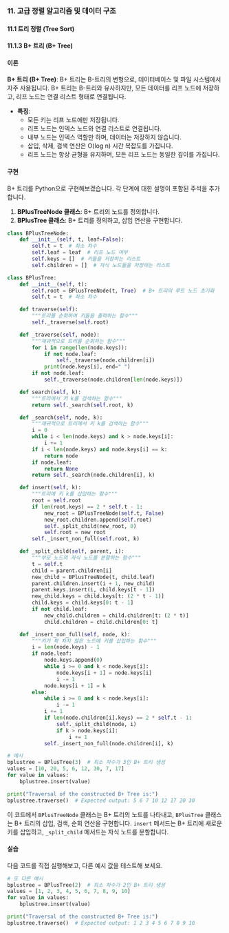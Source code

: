 ### 11. 고급 정렬 알고리즘 및 데이터 구조

#### 11.1 트리 정렬 (Tree Sort) 

#### 11.1.3 B+ 트리 (B+ Tree)

#### 이론
**B+ 트리 (B+ Tree)**: B+ 트리는 B-트리의 변형으로, 데이터베이스 및 파일 시스템에서 자주 사용됩니다. B+ 트리는 B-트리와 유사하지만, 모든 데이터를 리프 노드에 저장하고, 리프 노드는 연결 리스트 형태로 연결됩니다.
- **특징**:
  - 모든 키는 리프 노드에만 저장됩니다.
  - 리프 노드는 인덱스 노드와 연결 리스트로 연결됩니다.
  - 내부 노드는 인덱스 역할만 하며, 데이터는 저장하지 않습니다.
  - 삽입, 삭제, 검색 연산은 O(log n) 시간 복잡도를 가집니다.
  - 리프 노드는 항상 균형을 유지하며, 모든 리프 노드는 동일한 깊이를 가집니다.

#### 구현
B+ 트리를 Python으로 구현해보겠습니다. 각 단계에 대한 설명이 포함된 주석을 추가합니다.

1. **BPlusTreeNode 클래스**: B+ 트리의 노드를 정의합니다.
2. **BPlusTree 클래스**: B+ 트리를 정의하고, 삽입 연산을 구현합니다.

```python
class BPlusTreeNode:
    def __init__(self, t, leaf=False):
        self.t = t  # 최소 차수
        self.leaf = leaf  # 리프 노드 여부
        self.keys = []  # 키들을 저장하는 리스트
        self.children = []  # 자식 노드들을 저장하는 리스트

class BPlusTree:
    def __init__(self, t):
        self.root = BPlusTreeNode(t, True)  # B+ 트리의 루트 노드 초기화
        self.t = t  # 최소 차수

    def traverse(self):
        """트리를 순회하여 키들을 출력하는 함수"""
        self._traverse(self.root)

    def _traverse(self, node):
        """재귀적으로 트리를 순회하는 함수"""
        for i in range(len(node.keys)):
            if not node.leaf:
                self._traverse(node.children[i])
            print(node.keys[i], end=" ")
        if not node.leaf:
            self._traverse(node.children[len(node.keys)])

    def search(self, k):
        """트리에서 키 k를 검색하는 함수"""
        return self._search(self.root, k)

    def _search(self, node, k):
        """재귀적으로 트리에서 키 k를 검색하는 함수"""
        i = 0
        while i < len(node.keys) and k > node.keys[i]:
            i += 1
        if i < len(node.keys) and node.keys[i] == k:
            return node
        if node.leaf:
            return None
        return self._search(node.children[i], k)

    def insert(self, k):
        """트리에 키 k를 삽입하는 함수"""
        root = self.root
        if len(root.keys) == 2 * self.t - 1:
            new_root = BPlusTreeNode(self.t, False)
            new_root.children.append(self.root)
            self._split_child(new_root, 0)
            self.root = new_root
        self._insert_non_full(self.root, k)

    def _split_child(self, parent, i):
        """부모 노드의 자식 노드를 분할하는 함수"""
        t = self.t
        child = parent.children[i]
        new_child = BPlusTreeNode(t, child.leaf)
        parent.children.insert(i + 1, new_child)
        parent.keys.insert(i, child.keys[t - 1])
        new_child.keys = child.keys[t: (2 * t - 1)]
        child.keys = child.keys[0: t - 1]
        if not child.leaf:
            new_child.children = child.children[t: (2 * t)]
            child.children = child.children[0: t]

    def _insert_non_full(self, node, k):
        """키가 꽉 차지 않은 노드에 키를 삽입하는 함수"""
        i = len(node.keys) - 1
        if node.leaf:
            node.keys.append(0)
            while i >= 0 and k < node.keys[i]:
                node.keys[i + 1] = node.keys[i]
                i -= 1
            node.keys[i + 1] = k
        else:
            while i >= 0 and k < node.keys[i]:
                i -= 1
            i += 1
            if len(node.children[i].keys) == 2 * self.t - 1:
                self._split_child(node, i)
                if k > node.keys[i]:
                    i += 1
            self._insert_non_full(node.children[i], k)

# 예시
bplustree = BPlusTree(3)  # 최소 차수가 3인 B+ 트리 생성
values = [10, 20, 5, 6, 12, 30, 7, 17]
for value in values:
    bplustree.insert(value)

print("Traversal of the constructed B+ Tree is:")
bplustree.traverse()  # Expected output: 5 6 7 10 12 17 20 30
```

이 코드에서 `BPlusTreeNode` 클래스는 B+ 트리의 노드를 나타내고, `BPlusTree` 클래스는 B+ 트리의 삽입, 검색, 순회 연산을 구현합니다. `insert` 메서드는 B+ 트리에 새로운 키를 삽입하고, `_split_child` 메서드는 자식 노드를 분할합니다.

#### 실습
다음 코드를 직접 실행해보고, 다른 예시 값을 테스트해 보세요.

```python
# 또 다른 예시
bplustree = BPlusTree(2)  # 최소 차수가 2인 B+ 트리 생성
values = [1, 2, 3, 4, 5, 6, 7, 8, 9, 10]
for value in values:
    bplustree.insert(value)

print("Traversal of the constructed B+ Tree is:")
bplustree.traverse()  # Expected output: 1 2 3 4 5 6 7 8 9 10
```
